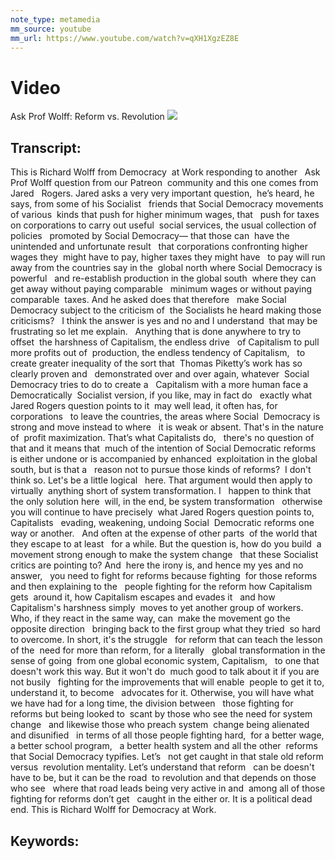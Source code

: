 ```yaml
---
note_type: metamedia
mm_source: youtube
mm_url: https://www.youtube.com/watch?v=qXH1XgzEZ8E
---
```


# Video
Ask Prof Wolff: Reform vs. Revolution
![](https://www.youtube.com/watch?v=qXH1XgzEZ8E)

## Transcript:
This is Richard Wolff from Democracy 
at Work responding to another  
Ask Prof Wolff question from our Patreon 
community and this one comes from Jared  
Rogers. Jared asks a very very important question, 
he’s heard, he says, from some of his Socialist  
friends that Social Democracy movements of various 
kinds that push for higher minimum wages, that  
push for taxes on corporations to carry out useful 
social services, the usual collection of policies  
promoted by Social Democracy— that those can 
have the unintended and unfortunate result  
that corporations confronting higher wages they 
might have to pay, higher taxes they might have  
to pay will run away from the countries say in the 
global north where Social Democracy is powerful  
and re-establish production in the global south 
where they can get away without paying comparable  
minimum wages or without paying comparable 
taxes. And he asked does that therefore  
make Social Democracy subject to the criticism of 
the Socialists he heard making those criticisms?  
I think the answer is yes and no and I understand 
that may be frustrating so let me explain.  
Anything that is done anywhere to try to offset 
the harshness of Capitalism, the endless drive  
of Capitalism to pull more profits out of 
production, the endless tendency of Capitalism,  
to create greater inequality of the sort that 
Thomas Piketty’s work has so clearly proven and  
demonstrated over and over again, whatever 
Social Democracy tries to do to create a  
Capitalism with a more human face a Democratically 
Socialist version, if you like, may in fact do  
exactly what Jared Rogers question points to it 
may well lead, it often has, for corporations  
to leave the countries, the areas where Social 
Democracy is strong and move instead to where  
it is weak or absent. That's in the nature of 
profit maximization. That’s what Capitalists do,  
there's no question of that and it means that 
much of the intention of Social Democratic reforms  
is either undone or is accompanied by enhanced 
exploitation in the global south, but is that a  
reason not to pursue those kinds of reforms? 
I don't think so. Let's be a little logical  
here. That argument would then apply to virtually 
anything short of system transformation. I  
happen to think that the only solution here 
will, in the end, be system transformation  
otherwise you will continue to have precisely 
what Jared Rogers question points to, Capitalists  
evading, weakening, undoing Social 
Democratic reforms one way or another.  
And often at the expense of other parts 
of the world that they escape to at least  
for a while. But the question is, how do you build 
a movement strong enough to make the system change  
that these Socialist critics are pointing to? And 
here the irony is, and hence my yes and no answer,  
you need to fight for reforms because fighting 
for those reforms and then explaining to the  
people fighting for the reform how Capitalism gets 
around it, how Capitalism escapes and evades it  
and how Capitalism's harshness simply 
moves to yet another group of workers.  
Who, if they react in the same way, can 
make the movement go the opposite direction  
bringing back to the first group what they tried 
so hard to overcome. In short, it's the struggle  
for reform that can teach the lesson of the 
need for more than reform, for a literally  
global transformation in the sense of going 
from one global economic system, Capitalism,  
to one that doesn't work this way. But it won't do 
much good to talk about it if you are not busily  
fighting for the improvements that will enable 
people to get it to, understand it, to become  
advocates for it. Otherwise, you will have what 
we have had for a long time, the division between  
those fighting for reforms but being looked to 
scant by those who see the need for system change  
and likewise those who preach system 
change being alienated and disunified  
in terms of all those people fighting hard, 
for a better wage, a better school program,  
a better health system and all the other 
reforms that Social Democracy typifies. Let’s  
not get caught in that stale old reform versus 
revolution mentality. Let’s understand that reform  
can be doesn't have to be, but it can be the road 
to revolution and that depends on those who see  
where that road leads being very active in and 
among all of those fighting for reforms don’t get  
caught in the either or. It is a political dead 
end. This is Richard Wolff for Democracy at Work.


## Keywords:
